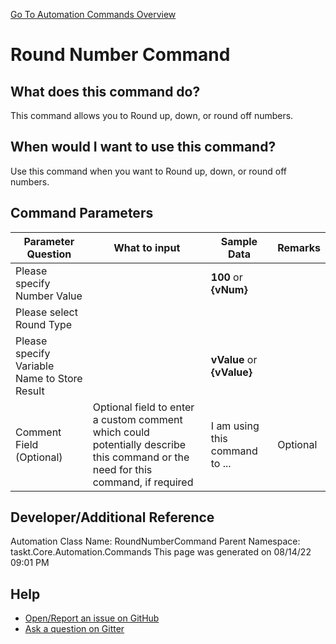 <!--TITLE: Round Number Command -->
<!-- SUBTITLE: a command in the Numerical Commands group. -->
[Go To Automation Commands Overview](/automation-commands.md)


# Round Number Command


## What does this command do?
This command allows you to Round up, down, or round off numbers.


## When would I want to use this command?
Use this command when you want to Round up, down, or round off numbers.


## Command Parameters
| Parameter Question   	| What to input  	|  Sample Data 	| Remarks  	|
| ---                    | ---               | ---           | ---       |
|Please specify Number Value||**100** or **{vNum}**||
|Please select Round Type||||
|Please specify Variable Name to Store Result||**vValue** or **{vValue}**||
|Comment Field (Optional)|Optional field to enter a custom comment which could potentially describe this command or the need for this command, if required|I am using this command to ...|Optional|










## Developer/Additional Reference
Automation Class Name: RoundNumberCommand
Parent Namespace: taskt.Core.Automation.Commands
This page was generated on 08/14/22 09:01 PM


## Help
- [Open/Report an issue on GitHub](https://github.com/rcktrncn/taskt/issues/new)
- [Ask a question on Gitter](https://gitter.im/taskt-rpa/Lobby)

